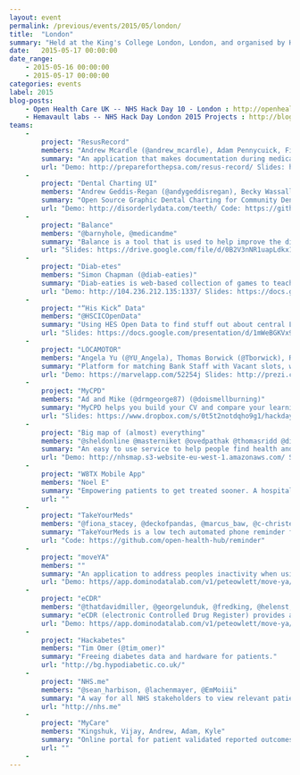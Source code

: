```yaml
---
layout: event
permalink: /previous/events/2015/05/london/
title:  "London"
summary: "Held at the King's College London, London, and organised by Helen Jackson."
date:   2015-05-17 00:00:00
date_range:
    - 2015-05-16 00:00:00
    - 2015-05-17 00:00:00
categories: events
label: 2015
blog-posts:
    - Open Health Care UK -- NHS Hack Day 10 - London : http://openhealthcare.org.uk/blog/2015/05/25/nhs-hack-day-10/
    - Hemavault labs -- NHS Hack Day London 2015 Projects : http://blog.hemavault.com/2015/05/27/nhs-hack-day-london-2015-projects/
teams:
    -
        project: "ResusRecord"
        members: "Andrew Mcardle (@andrew_mcardle), Adam Pennycuick, Finn Catling (@FinnCatling), Maria Cross, John Reynolds, Oscar Bennett (@OFBennett)"
        summary: "An application that makes documentation during medical emergencies easier, faster, and much more accurate."
        url: "Demo: http://prepareforthepsa.com/resus-record/ Slides: https://docs.google.com/presentation/d/1CHDWM4CMmbQIXvR3PT4rfFhFsuRtaLlCWWmuUbzlRII/edit?usp=sharing Code: https://github.com/adamp83/hackday-resus"
    -
        project: "Dental Charting UI"
        members: "Andrew Geddis-Regan (@andygeddisregan), Becky Wassall (@bexmoxon), Ken Ross (@kzhen), Piete Sartain (@pietesartain), Piotr Dubiniec, John Pyle, Carys Newbury"
        summary: "Open Source Graphic Dental Charting for Community Dental Services – a simple way to record the status of teeth (present, absent, decayed etc), with architecture designed to allow data export in the future."
        url: "Demo: http://disorderlydata.com/teeth/ Code: https://github.com/kzhen/teeth"
    -
        project: "Balance"
        members: "@barnyhole, @medicandme"
        summary: "Balance is a tool that is used to help improve the dialog between clinician and patient to achieve shared decisions."
        url: "Slides: https://drive.google.com/file/d/0B2V3nNR1uapLdkx1ZEVGNjhhbzQ/view?usp=sharing Code: https://github.com/nhs-seesaw/seesaw"
    -
        project: "Diab-etes"
        members: "Simon Chapman (@diab-eaties)"
        summary: "Diab-eaties is web-based collection of games to teach children some simple principles of managing diabetes in a fun way. They can do it at home, or even in clinic before going in to see the doctor."
        url: "Demo: http://104.236.212.135:1337/ Slides: https://docs.google.com/presentation/d/1KWUqTKvzESDnDdi-DVD73g67fj1c6cXvU86XB6SoSm8/view?usp=sh"
    -
        project: "“His Kick” Data"
        members: "@HSCICOpenData"
        summary: "Using HES Open Data to find stuff out about central London hospitals – but more to find out about HES data itself."
        url: "Slides: https://docs.google.com/presentation/d/1mWeBGKVx9ax_MG7fD7UMYW3oLXyJaQhnjB25CyCitvs/edit?usp=sharing"
    -
        project: "LOCAMOTOR"
        members: "Angela Yu (@YU_Angela), Thomas Borwick (@Tborwick), Ritu Saini, James Carter, Ayesha Garrett , Robert Anderson"
        summary: "Platform for matching Bank Staff with Vacant slots, with an iPhone app and front facing calendar website."
        url: "Demo: https://marvelapp.com/52254j Slides: http://prezi.com/2hqtpz0eedmg/"
    -
        project: "MyCPD"
        members: "Ad and Mike (@drmgeorge87) (@doismellburning)"
        summary: "MyCPD helps you build your CV and compare your learning path with your peers."
        url: "Slides: https://www.dropbox.com/s/0t5t2notdqho9g1/hackday.pdf?dl=0"
    -
        project: "Big map of (almost) everything"
        members: "@sheldonline @masterniket @ovedpathak @thomasridd @didlix"
        summary: "An easy to use service to help people find health and care services – from hospitals to defibrillators. All on one map, with the ability to search and filter."
        url: "Demo: http://nhsmap.s3-website-eu-west-1.amazonaws.com/ Slides: https://docs.google.com/presentation/d/1WKbqXaXHvKIWG1uiar2dtNjcFVxAkly5w2DNBIk17DA/edit?usp=sharing"
    -
        project: "W8TX Mobile App"
        members: "Noel E"
        summary: "Empowering patients to get treated sooner. A hospital-facing web-based software to deliver data assurance and innovative techniques in tracking and management patient flow through the journey from referral to treatment."
        url: ""
    -
        project: "TakeYourMeds"
        members: "@fiona_stacey, @deckofpandas, @marcus_baw, @c-christensen, @rossjones, @mikejthompson, @judegibbons, @symroe, @szotten"
        summary: "TakeYourMeds is a low tech automated phone reminder for patient who sometimes need prompting to take their medications or administer other treatments regularly."
        url: "Code: https://github.com/open-health-hub/reminder"
    -
        project: "moveYA"
        members: ""
        summary: "An application to address peoples inactivity when using devices."
        url: "Demo: https//app.dominodatalab.com/v1/peteowlett/move-ya/endpoint Slides: https://docs.google.com/presentation/d/1sC1deQbs3pV0RRq5UzpYU1Z4CHYOHTqcBQLsAXzcttg/edit?usp=sharing"
    -
        project: "eCDR"
        members: "@thatdavidmiller, @georgelunduk, @fredking, @helenst, @bitcollider, @drcjar"
        summary: "eCDR (electronic Controlled Drug Register) provides a simple electronic system to monitor and audit the flow of controlled drugs through a pharmacy. This solution meets legislative requirements and is more reliable, less cumbersome and less time consuming than the existing paper based system."
        url: "Demo: https//app.dominodatalab.com/v1/peteowlett/move-ya/endpoint Slides: https://docs.google.com/presentation/d/1HBN36bKVaHYOR0NTjsvGB41jFY0Wxss0EMB8ql25FOs/edit?usp=sharing"
    -
        project: "Hackabetes"
        members: "Tim Omer (@tim_omer)"
        summary: "Freeing diabetes data and hardware for patients."
        url: "http://bg.hypodiabetic.co.uk/"
    -
        project: "NHS.me"
        members: "@sean_harbison, @lachenmayer, @EmMoiii"
        summary: "A way for all NHS stakeholders to view relevant patient data, NHS.me is an interface for patients as well as healthcare professionals, unifying all aspects of patient care into one system."
        url: "http://nhs.me"
    -
        project: "MyCare"
        members: "Kingshuk, Vijay, Andrew, Adam, Kyle"
        summary: "Online portal for patient validated reported outcomes."
        url: ""
    -
---
```

